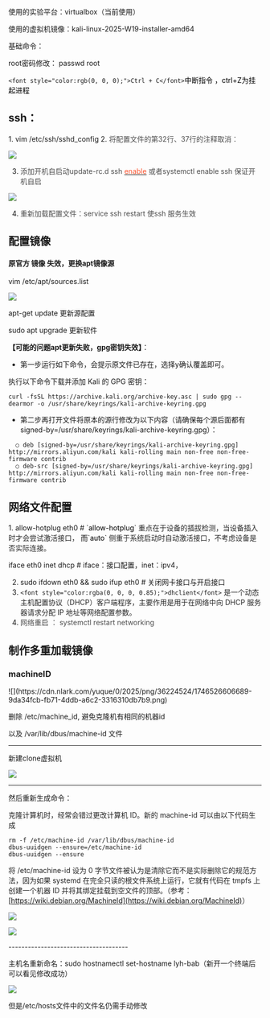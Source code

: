 使用的实验平台：virtualbox（当前使用）

使用的虚拟机镜像：kali-linux-2025-W19-installer-amd64



基础命令：

root密码修改：      passwd root

`<font style="color:rgb(0, 0, 0);">Ctrl + C</font>`<font style="color:rgb(0, 0, 0);">中断指令 ，ctrl+Z为挂起进程</font>

<h2 id="koNtj">ssh：</h2>
1. vim /etc/ssh/sshd_config
2. <font style="color:rgb(77, 77, 77);">将配置文件的第32行、37行的注释取消：</font>

![](https://cdn.nlark.com/yuque/0/2025/png/36224524/1746456863901-0d9cf41d-f30f-4af9-8d02-8620eeeb4fba.png)

3. <font style="color:rgb(77, 77, 77);">添加开机自启动update-rc.d ssh </font>[<font style="color:rgb(252, 85, 49);">enable</font>](https://so.csdn.net/so/search?q=enable&spm=1001.2101.3001.7020)<font style="color:rgb(77, 77, 77);"> 或者systemctl enable ssh 保证开机自启</font>

![](https://cdn.nlark.com/yuque/0/2025/png/36224524/1746457121990-b2a6e99a-f984-4fc0-8f84-7258791dd3ae.png)

4. <font style="color:rgb(77, 77, 77);">重新加载配置文件：service ssh restart 使ssh 服务生效</font>

<font style="color:rgb(77, 77, 77);"></font>

<font style="color:rgb(77, 77, 77);"></font>

<h2 id="oaJMM">配置镜像</h2>
<h4 id="fjaIk">原官方 镜像 失效，更换apt镜像源</h4>
 vim /etc/apt/sources.list

![](https://cdn.nlark.com/yuque/0/2025/png/36224524/1746457524067-abbe287c-4af7-4bd9-b3df-cef1ec782d61.png)

  apt-get update   更新源配置

  sudo apt upgrade   更新软件



**【可能的问题apt更新失败，gpg密钥失效】**：

+ 第一步运行如下命令，会提示原文件已存在，选择y确认覆盖即可。

执行以下命令下载并添加 Kali 的 GPG 密钥：

```plain
curl -fsSL https://archive.kali.org/archive-key.asc | sudo gpg --dearmor -o /usr/share/keyrings/kali-archive-keyring.gpg
```

+ 第二步再打开文件将原本的源行修改为以下内容（请确保每个源后面都有 signed-by=/usr/share/keyrings/kali-archive-keyring.gpg）：

```plain
  ○ deb [signed-by=/usr/share/keyrings/kali-archive-keyring.gpg] http://mirrors.aliyun.com/kali kali-rolling main non-free non-free-firmware contrib
  ○ deb-src [signed-by=/usr/share/keyrings/kali-archive-keyring.gpg] http://mirrors.aliyun.com/kali kali-rolling main non-free non-free-firmware contrib
```



<h2 id="tssyS">网络文件配置</h2>
1.  allow-hotplug eth0   			        # `<font style="color:rgb(0, 0, 0);">allow-hotplug</font>`<font style="color:rgba(0, 0, 0, 0.85) !important;"> 重点在于设备的插拔检测，当设备插入时才会尝试激活接口，</font><font style="color:rgb(0, 0, 0);"> 而</font>`<font style="color:rgb(0, 0, 0);">auto</font>`<font style="color:rgba(0, 0, 0, 0.85) !important;"> 侧重于系统启动时自动激活接口，不考虑设备是否实际连接。</font>

iface eth0 inet dhcp 		               #  iface：接口配置，inet：ipv4，

2. sudo ifdown eth0 && sudo ifup eth0    #  关闭网卡接口与开启接口
3. `<font style="color:rgba(0, 0, 0, 0.85);">dhclient</font>`<font style="color:rgba(0, 0, 0, 0.85);"> 是一个动态主机配置协议（DHCP）客户端程序，主要作用是用于在网络中向 DHCP 服务器请求分配 IP 地址等网络配置参数。</font>
4. <font style="color:rgb(77, 77, 77);">网络重启 ： systemctl restart networking</font>



<h2 id="VGTMc">制作多重加载镜像</h2>
<h3 id="HE1En">machineID</h3>
![](https://cdn.nlark.com/yuque/0/2025/png/36224524/1746526606689-9da34fcb-fb71-4ddb-a6c2-3316310db7b9.png)

删除 /etc/machine_id, 避免克隆机有相同的机器id

以及 /var/lib/dbus/machine-id 文件

--------

新建clone虚拟机



![](https://cdn.nlark.com/yuque/0/2025/png/36224524/1746527094600-e1c2f05c-f21e-4376-a893-859a97d24567.png)

-------------------------------

然后重新生成命令：

<font style="color:rgb(34, 34, 34);">克隆计算机时，经常会错过更改计算机 ID。新的 machine-id 可以由以下代码生成</font>

```plain
rm -f /etc/machine-id /var/lib/dbus/machine-id
dbus-uuidgen --ensure=/etc/machine-id
dbus-uuidgen --ensure
```

<font style="color:rgb(34, 34, 34);">将 /etc/machine-id 设为 0 字节文件被认为是清除它而不是实际删除它的规范方法，因为如果 systemd 在完全只读的根文件系统上运行，它就有代码在 tmpfs 上创建一个机器 ID 并将其绑定挂载到空文件的顶部。（参考：</font>[https://wiki.debian.org/MachineId](https://wiki.debian.org/MachineId)<font style="color:rgb(34, 34, 34);">）</font>

<font style="color:rgb(34, 34, 34);"></font>

![](https://cdn.nlark.com/yuque/0/2025/png/36224524/1746551333416-a602ba61-0139-4b41-92df-4ef4b36bd816.png)

![](https://cdn.nlark.com/yuque/0/2025/png/36224524/1746551509788-7ee8fba5-02c6-41ae-8074-d4b87baeaa3c.png)

<font style="color:rgb(34, 34, 34);">-------------------------------------</font>

 主机名重新命名：sudo hostnamectl set-hostname lyh-bab（新开一个终端后可以看见修改成功）



![](https://cdn.nlark.com/yuque/0/2025/png/36224524/1746533192098-da0bac54-937e-413d-95d6-102c037fcbc8.png)

但是/etc/hosts文件中的文件名仍需手动修改



